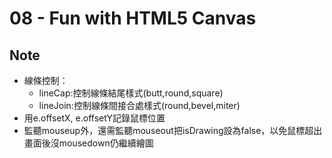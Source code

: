 # 08 - Fun with HTML5 Canvas

## Note
* 線條控制：
	* lineCap:控制線條結尾樣式(butt,round,square)
	* lineJoin:控制線條間接合處樣式(round,bevel,miter)
* 用e.offsetX, e.offsetY記錄鼠標位置
* 監聽mouseup外，還需監聽mouseout把isDrawing設為false，以免鼠標超出畫面後沒mousedown仍繼續繪圖